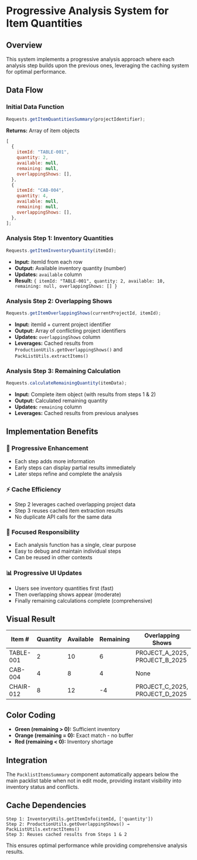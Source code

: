 # Progressive Analysis System for Item Quantities

## Overview

This system implements a progressive analysis approach where each analysis step builds upon the previous ones, leveraging the caching system for optimal performance.

## Data Flow

### Initial Data Function

```javascript
Requests.getItemQuantitiesSummary(projectIdentifier);
```

**Returns:** Array of item objects

```javascript
[
  {
    itemId: "TABLE-001",
    quantity: 2,
    available: null,
    remaining: null,
    overlappingShows: [],
  },
  {
    itemId: "CAB-004",
    quantity: 4,
    available: null,
    remaining: null,
    overlappingShows: [],
  },
];
```

### Analysis Step 1: Inventory Quantities

```javascript
Requests.getItemInventoryQuantity(itemId);
```

- **Input:** itemId from each row
- **Output:** Available inventory quantity (number)
- **Updates:** `available` column
- **Result:** `{ itemId: "TABLE-001", quantity: 2, available: 10, remaining: null, overlappingShows: [] }`

### Analysis Step 2: Overlapping Shows

```javascript
Requests.getItemOverlappingShows(currentProjectId, itemId);
```

- **Input:** itemId + current project identifier
- **Output:** Array of conflicting project identifiers
- **Updates:** `overlappingShows` column
- **Leverages:** Cached results from `ProductionUtils.getOverlappingShows()` and `PackListUtils.extractItems()`

### Analysis Step 3: Remaining Calculation

```javascript
Requests.calculateRemainingQuantity(itemData);
```

- **Input:** Complete item object (with results from steps 1 & 2)
- **Output:** Calculated remaining quantity
- **Updates:** `remaining` column
- **Leverages:** Cached results from previous analyses

## Implementation Benefits

### 🔄 **Progressive Enhancement**

- Each step adds more information
- Early steps can display partial results immediately
- Later steps refine and complete the analysis

### ⚡ **Cache Efficiency**

- Step 2 leverages cached overlapping project data
- Step 3 reuses cached item extraction results
- No duplicate API calls for the same data

### 🎯 **Focused Responsibility**

- Each analysis function has a single, clear purpose
- Easy to debug and maintain individual steps
- Can be reused in other contexts

### 📊 **Progressive UI Updates**

- Users see inventory quantities first (fast)
- Then overlapping shows appear (moderate)
- Finally remaining calculations complete (comprehensive)

## Visual Result

| Item #    | Quantity | Available | Remaining | Overlapping Shows              |
| --------- | -------- | --------- | --------- | ------------------------------ |
| TABLE-001 | 2        | 10        | 6         | PROJECT_A_2025, PROJECT_B_2025 |
| CAB-004   | 4        | 8         | 4         | None                           |
| CHAIR-012 | 8        | 12        | -4        | PROJECT_C_2025, PROJECT_D_2025 |

## Color Coding

- **Green (remaining > 0):** Sufficient inventory
- **Orange (remaining = 0):** Exact match - no buffer
- **Red (remaining < 0):** Inventory shortage

## Integration

The `PacklistItemsSummary` component automatically appears below the main packlist table when not in edit mode, providing instant visibility into inventory status and conflicts.

## Cache Dependencies

```
Step 1: InventoryUtils.getItemInfo(itemId, ['quantity'])
Step 2: ProductionUtils.getOverlappingShows() → PackListUtils.extractItems()
Step 3: Reuses cached results from Steps 1 & 2
```

This ensures optimal performance while providing comprehensive analysis results.
